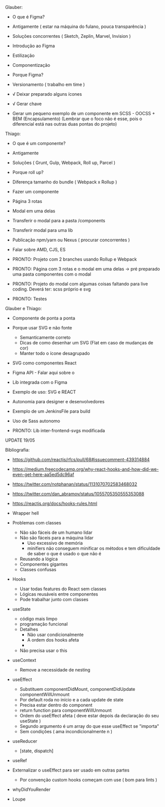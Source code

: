 Glauber:

- O que é Figma?
- Antigamente ( estar na máquina do fulano, pouca transparência )
- Soluções concorrentes ( Sketch, Zeplin, Marvel, Invision )
- Introdução ao Figma
- Estilização
- Componentização

- Porque Figma?
- Versionamento ( trabalho em time )

- √ Deixar preparado alguns ícones
- √ Gerar chave

- Gerar um pequeno exemplo de um componente em SCSS - OOCSS + BEM (Encapsulamento)
    (Lembrar que o foco não é esse, pois o diferencial está nas outras duas pontas do projeto)

Thiago:

- O que é um componente?
- Antigamente
- Soluções ( Grunt, Gulp, Webpack, Roll up, Parcel )
- Porque roll up? 
- Diferença tamanho do bundle ( Webpack x Rollup )
- Fazer um componente
- Página 3 rotas 
- Modal em uma delas
- Transferir o modal para a pasta /components
- Transferir modal para uma lib
- Publicação npm/yarn ou Nexus ( procurar concorrentes )
- Falar sobre AMD, CJS, ES

- PRONTO: Projeto com 2 branches usando Rollup e Webpack
- PRONTO: Página com 3 rotas e o modal em uma delas -> pré preparado uma pasta componentes com o modal 
- PRONTO: Projeto do modal com algumas coisas faltando para live coding. Deverá ter: scss próprio e svg 
- PRONTO: Testes

Glauber e Thiago:

- Componente de ponta a ponta
- Porque usar SVG e não fonte
  - Semanticamente correto
  - Dicas de como desenhar um SVG (Flat em caso de mudanças de cor)
  - Manter todo o ícone desagrupado
- SVG como componentes React
- Figma API - Falar aqui sobre o 
- Lib integrada com o Figma
- Exemplo de uso: SVG e REACT
- Autonomia para designer e desenvolvedores
- Exemplo de um JenkinsFile para build
- Uso de Sass autonomo

- PRONTO: Lib inter-frontend-svgs modificada

UPDATE 19/05

Bibliografia:
- https://github.com/reactjs/rfcs/pull/68#issuecomment-439314884
- https://medium.freecodecamp.org/why-react-hooks-and-how-did-we-even-get-here-aa5ed5dc96af
- https://twitter.com/notphanan/status/1131070702583468032
- https://twitter.com/dan_abramov/status/1055705350555353088
- https://reactjs.org/docs/hooks-rules.html

- Wrapper hell
- Problemas com classes
    - Não são fáceis de um humano lidar
    - Não são fáceis para a máquina lidar
        - Uso excessivo de memória
        - minifiers não conseguem minificar os métodos e tem dificuldade de saber o que é usado o que não é
    - Reusando a lógica
    - Componentes gigantes
    - Classes confusas 

- Hooks
    - Usar todas features do React sem classes
    - Lógicas reusáveis entre componentes
    - Pode trabalhar junto com classes    

- useState
    - código mais limpo
    - programação funcional
    - Detalhes
        - Não usar condicionalmente
        - A ordem dos hooks afeta
        -  
    - Não precisa usar o this       

- useContext
    - Remove a necessidade de nesting

- useEffect
    - Substituem componentDidMount, componentDidUpdate componentWillUnmount
    - Por default roda no início e a cada update de state
    - Precisa estar dentro do component
    - return function para componentWillUnmount
    - Ordem do useEffect afeta ( deve estar depois da declaração do seu useState )
    - Segundo argumento é um array do que esse useEffect se "importa"
    - Sem condições ( ama incondicionalmente n )

- useReducer
    - [state, dispatch]

- useRef

- Externalizar o useEffect para ser usado em outras partes
    - Por convenção custom hooks começam com use ( bom para lints )

- whyDidYouRender

- Loupe
